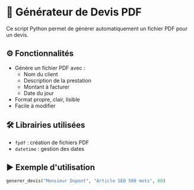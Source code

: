 # 🧾 Générateur de Devis PDF

Ce script Python permet de générer automatiquement un fichier PDF pour un devis.

## ⚙️ Fonctionnalités

- Génère un fichier PDF avec :
  - Nom du client
  - Description de la prestation
  - Montant à facturer
  - Date du jour
- Format propre, clair, lisible
- Facile à modifier

## 🛠️ Librairies utilisées

- `fpdf` : création de fichiers PDF
- `datetime` : gestion des dates

## ▶️ Exemple d'utilisation

```python
generer_devis("Monsieur Dupont", "Article SEO 500 mots", 80)
